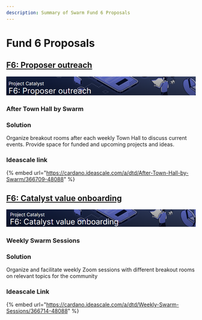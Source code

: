 ```yaml
---
description: Summary of Swarm Fund 6 Proposals
---
```


# Fund 6 Proposals

##  [F6: Proposer outreach](https://cardano.ideascale.com/a/campaign-home/26105)

![](.gitbook/assets/2021-08-30-20-.png)

### After Town Hall by Swarm

### Solution

Organize breakout rooms after each weekly Town Hall to discuss current events. Provide space for funded and upcoming projects and ideas.

### Ideascale link

{% embed url="https://cardano.ideascale.com/a/dtd/After-Town-Hall-by-Swarm/366709-48088" %}

##  [F6: Catalyst value onboarding](https://cardano.ideascale.com/a/campaign-home/26106)

![](.gitbook/assets/2021-08-30-21-.png)

### Weekly Swarm Sessions

### Solution

Organize and facilitate weekly Zoom sessions with different breakout rooms on relevant topics for the community

### Ideascale Link

{% embed url="https://cardano.ideascale.com/a/dtd/Weekly-Swarm-Sessions/366714-48088" %}





